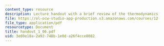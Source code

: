 ```yaml
---
content_type: resource
description: Lecture handout with a brief review of the thermodynamics of solutions.
file: https://ol-ocw-studio-app-production.s3.amazonaws.com/courses/12-480-thermodynamics-for-geoscientists-fall-2006/3e69e18a2a92748b1e0da26f4cce8082_handout_1_06.pdf
file_type: application/pdf
resourcetype: Document
title: handout_1_06.pdf
uid: 3e69e18a-2a92-748b-1e0d-a26f4cce8082
---
```

